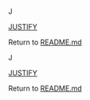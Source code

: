 J

[JUSTIFY](#justify)


Return to [README.md](README.md)

J

[JUSTIFY](#justify)


Return to [README.md](README.md)

